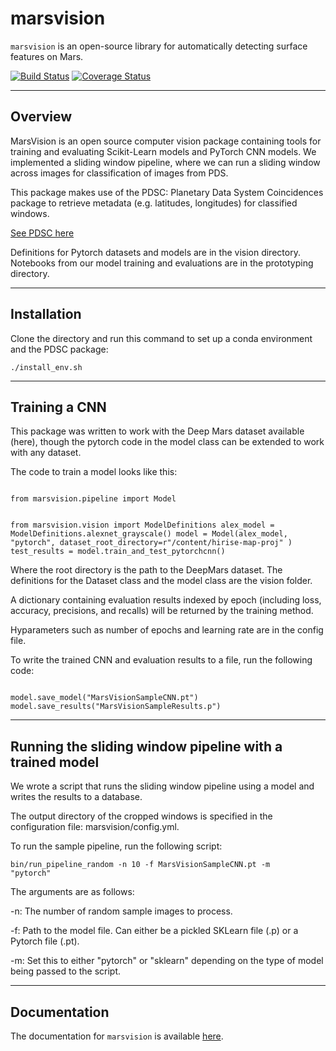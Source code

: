 marsvision
======

`marsvision` is an open-source library for automatically detecting surface features on Mars.

[![Build Status](https://travis-ci.org/mars-vision/marsvision.svg?branch=master)](https://travis-ci.org/mars-vision/marsvision)
[![Coverage Status](https://coveralls.io/repos/github/mars-vision/marsvision/badge.svg?branch=master)](https://coveralls.io/github/mars-vision/marsvision?branch=master)

----- 
## Overview
MarsVision is an open source computer vision package containing tools for training and  evaluating Scikit-Learn models and PyTorch CNN models. We implemented a sliding window pipeline, where we can run a sliding window across images for classification of images from PDS.

This package makes use of the PDSC: Planetary Data System Coincidences package to retrieve metadata (e.g. latitudes, longitudes) for classified windows.

[See PDSC here](https://github.com/JPLMLIA/pdsc)


Definitions for Pytorch datasets and models are in the vision directory. Notebooks from our model training and evaluations are in the prototyping directory.

-----
## Installation

Clone the directory and run this command to set up a conda environment and the PDSC package:

<code>./install_env.sh</code>

----
## Training a CNN
This package was written to work with the Deep Mars dataset available (here), though the pytorch code in the model class can be extended to work with any dataset.

The code to train a model looks like this:

<code>
from marsvision.pipeline import Model

from marsvision.vision import ModelDefinitions
alex_model = ModelDefinitions.alexnet_grayscale()
model = Model(alex_model, "pytorch", 
              dataset_root_directory=r"/content/hirise-map-proj"
             )
test_results = model.train_and_test_pytorchcnn()
</code>

Where the root directory is the path to the DeepMars dataset. The definitions for the Dataset class and the model class are the vision folder.

A dictionary containing evaluation results indexed by epoch (including loss, accuracy, precisions, and recalls) will be returned by the training method.

Hyparameters such as number of epochs and learning rate are in the config file.

To write the trained CNN and evaluation results to a file, run the following code:

<code>
model.save_model("MarsVisionSampleCNN.pt")
model.save_results("MarsVisionSampleResults.p")
</code>

----
## Running the sliding window pipeline with a trained model

We wrote a script that runs the sliding window pipeline using a model and writes the results to a database.

The output directory of the cropped windows is specified in the configuration file: marsvision/config.yml.


To run the sample pipeline, run the following script:

<code>bin/run_pipeline_random -n 10 -f MarsVisionSampleCNN.pt -m "pytorch"</code>

The arguments are as follows:

-n: The number of random sample images to process.

-f: Path to the model file. Can either be a pickled SKLearn file (.p) or a Pytorch file (.pt).

-m: Set this to either "pytorch" or "sklearn" depending on the type of model being passed to the script.

---


Documentation
-------------

The documentation for ``marsvision`` is available [here](https://mars-vision.github.io/marsvision/build/index.html).
